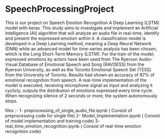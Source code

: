 # SpeechProcessingProject
This is our project on Speech Emotion Recognition
A Deep Learning (LSTM) model with keras.
This study aims to investigate and implement an Artificial Intelligence (AI) algorithm that will analyze an audio file in real-time, identify and present the expressed emotion within it.
A classification model is developed in a Deep Learning method, meaning a Deep Neural Network (DNN) while an advanced model for time-series analysis has been chosen, which is the Long Short-Term Memory (LSTM).
For the train of the model, expressed emotions by actors have been used from The Ryerson Audio-Visual Database of Emotional Speech and Song (RAVDESS) from the Ryerson University, as well as the Toronto Emotional Speech Set (TESS) from the University of Toronto. 
Results had shown an accuracy of 87% of emotional recognition from speech.
A real-time implementation of the model is executed, receiving microphone signal as input and analyzing it cyclicly, outputs the distribution of emotions expressed every time cycle. When recognizing silence of 2 seconds or more, the system autonomously stops.

files :-
1- preprocessing_of_single_audio_file.ipynb ( Consist of preprocessing code for single file)
2- Model_Implementation.ipynb ( Consist of model implementation and training code)
3- real_time_emotion_recognition.ipynb ( Consist of real-time emotion recognition code)
